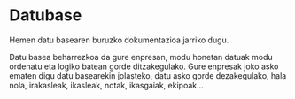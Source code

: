 # Datubase

Hemen datu basearen buruzko dokumentazioa jarriko dugu.

Datu basea beharrezkoa da gure enpresan, modu honetan datuak modu ordenatu eta logiko batean gorde ditzakegulako. Gure enpresak joko asko ematen digu datu basearekin jolasteko, datu asko gorde dezakegulako, hala nola, irakasleak, ikasleak, notak, ikasgaiak, ekipoak...